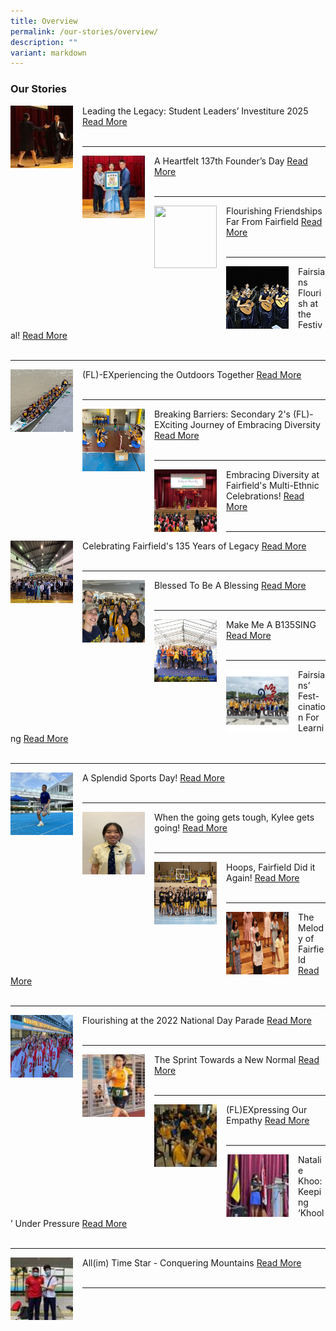 ```yaml
---
title: Overview
permalink: /our-stories/overview/
description: ""
variant: markdown
---
```

### Our Stories

<img src="/images/Our%20Stories/2025/SL_Investiture_2025.jpg" style="width:100px;height:100px;margin-right:15px;" align="left">Leading the Legacy: Student Leaders’ Investiture 2025 [Read More](https://fairfieldmethodistsec.moe.edu.sg/leading-the-legacy-student-leaders-investiture-2025/)
<br><br>

***

<img src="/images/Our%20Stories/2025/137_Founders_Day.jpg" style="width:100px;height:100px;margin-right:15px;" align="left">A Heartfelt 137th Founder’s Day [Read More](https://fairfieldmethodistsec.moe.edu.sg/a-heartfelt-137th-founder-s-day/)
<br><br>

***
<img src="/images/Our%20Stories/2025/R0007876.jpg" style="width:100px;height:100px;margin-right:15px;" align="left">Flourishing Friendships Far From Fairfield [Read More](https://fairfieldmethodistsec.moe.edu.sg/flourishing-friendships-far-from-fairfield/)
<br><br>
***

<img src="/images/Our%20Stories/2025/2025_SYF.jpg" style="width:100px;height:100px;margin-right:15px;" align="left">Fairsians Flourish at the Festival! [Read More](https://fairfieldmethodistsec.moe.edu.sg/fairsians-flourish-at-the-festival/)
<br><br>

***

<img src="/images/Our%20Stories/2024/SEc_1_MF_FLEX.jpg" style="width:100px;height:100px;margin-right:15px;" align="left"> (FL)-EXperiencing the Outdoors Together [Read More](https://staging-lite.d2tm5g4gec1mxk.amplifyapp.com/flexperiencing-the-outdoors-together/)
 <br><br>

* * *

<img src="/images/Our%20Stories/2024/Sec_2_MF_FLEX.jpg" style="width:100px;height:100px;margin-right:15px;" align="left"> Breaking Barriers: Secondary 2's (FL)-EXciting Journey of Embracing Diversity [Read More](https://staging-lite.d2tm5g4gec1mxk.amplifyapp.com/breaking-barriers-secondary-2-flex/) <br><br>


* * *

<img src="/images/Our%20Stories/2024/MEC_Main_Feature_Photo.jpg" style="width:100px;height:100px;margin-right:15px;" align="left"> Embracing Diversity at Fairfield's Multi-Ethnic Celebrations! [Read More](https://staging-lite.d2tm5g4gec1mxk.amplifyapp.com/our-stories/2024-term-1/multi-ethnic-celebrations/) <br><br>


* * *


<img src="/images/Our Stories/2023/mf founders day.jpg" style="width:100px;height:100px;margin-right:15px;" align="left"> Celebrating Fairfield's 135 Years of Legacy 
 [Read More](https://staging.d1wp5xkpm2dbnc.amplifyapp.com/our-stories/2023-term-3/135-founders-day/) <br><br>


* * *
<img src="/images/Our Stories/2023/mf alumni.jpg" style="width:100px;height:100px;margin-right:15px;" align="left"> Blessed To Be A Blessing [Read More](https://staging.d1wp5xkpm2dbnc.amplifyapp.com/our-stories/2023-term-3/blessed-tobeablessing/) <br><br>


* * *
<img src="/images/Our Stories/2023/mf_carnival_photo.jpeg" style="width:100px;height:100px;margin-right:15px;" align="left"> Make Me A B135SING [Read More](https://staging.d1wp5xkpm2dbnc.amplifyapp.com/our-stories/2023-term-2/make-me-a-b13sing/) <br><br>


* * *
<img src="/images/Our Stories/2023/learning%20fest%20mf.jpg" style="width:100px;height:100px;margin-right:15px;" align="left"> Fairsians’ Fest-cination For Learning [Read More](https://staging.d1wp5xkpm2dbnc.amplifyapp.com/our-stories/2023-term-1/fairsian-fascination-for-learning/) <br><br>


* * *
<img src="/images/Our Stories/2023/sports_day_mf.jpg" style="width:100px;height:100px;margin-right:15px;" align="left"> A Splendid Sports Day!  [Read More](https://staging.d1wp5xkpm2dbnc.amplifyapp.com/our-stories/2023-term-1/splendid-sports-day/) <br><br>


* * *
<img src="/images/Our Stories/2023/MF_Kylee_Tan.jpeg" style="width:100px;height:100px;margin-right:15px;" align="left"> When the going gets tough, Kylee gets going! [Read More](https://staging.d1wp5xkpm2dbnc.amplifyapp.com/our-stories/2023-Term-1/when-the-going-gets-tough-kylee-gets-going/) <br><br>

* * *
<img src="/images/Hoops Fairfield.jpeg" style="width:100px;height:100px;margin-right:15px;" align="left"> Hoops, Fairfield Did it Again!  [Read More](https://staging.d1wp5xkpm2dbnc.amplifyapp.com/our-stories/2022-Term-4/Hoops-Fairfield-Did-it-Again/) <br><br>

* * *
<img src="/images/MF - The Melody of Fairfield.jpeg" style="width:100px;height:100px;margin-right:15px;" align="left"> The Melody of Fairfield  [Read More](https://staging.d1wp5xkpm2dbnc.amplifyapp.com/our-stories/2022-Term-4/The-Melody-of-Fairfield/) <br><br>

* * *
<img src="/images/NDP Main Feature Photo.jpeg" style="width:100px;height:100px;margin-right:15px;" align="left"> Flourishing at the 2022 National Day Parade  [Read More](https://staging.d1wp5xkpm2dbnc.amplifyapp.com/our-stories/2022-Term-3/Flourishing-2022NDP/) <br><br>

* * *


<img src="/images/hl1.png" style="width:100px;height:100px;margin-right:15px;" align="left"> The Sprint Towards a New Normal  [Read More](https://staging.d1wp5xkpm2dbnc.amplifyapp.com/our-stories/2022-Term-2/sprint/) <br><br>

* * *

<img src="/images/hl2.png" style="width:100px;height:100px;margin-right:15px;" align="left">  (FL)EXpressing Our Empathy [Read More](https://staging.d1wp5xkpm2dbnc.amplifyapp.com/our-stories/2022-Term-1/FLEXpressing-our-empathy/) <br><br>

* * *

<img src="/images/hl3.png" style="width:100px;height:100px;margin-right:15px;" align="left">  Natalie Khoo: Keeping ‘Khool’ Under Pressure [Read More](https://staging.d1wp5xkpm2dbnc.amplifyapp.com/our-stories/2022-Term-1/keeping-khool-under-pressure/) <br><br>

* * *

<img src="/images/hl4.png" style="width:100px;height:100px;margin-right:15px;" align="left"> All(im) Time Star - Conquering Mountains [Read More](https://staging.d1wp5xkpm2dbnc.amplifyapp.com/our-stories/2022-Term-1/conquering-mountains/) <br><br>

* * *